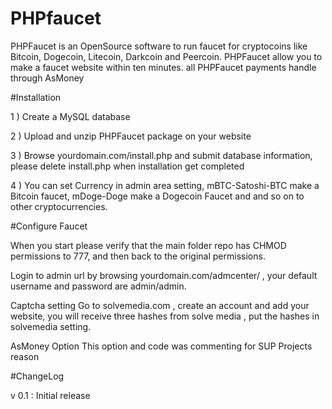 # PHPfaucet 
PHPFaucet is an OpenSource software to run faucet for cryptocoins like Bitcoin, Dogecoin, Litecoin, Darkcoin and Peercoin. PHPFaucet allow you to make a faucet website within ten minutes. all PHPFaucet payments handle through AsMoney

[screenshot]: https://github.com/cesardanielhg/superiorphp/screenshot.png


#Installation

1 ) Create a MySQL database

2 ) Upload and unzip PHPFaucet package on your website

3 ) Browse yourdomain.com/install.php and submit database information, please delete install.php when installation get completed

4 ) You can set Currency in admin area setting, mBTC-Satoshi-BTC make a Bitcoin faucet, mDoge-Doge make a Dogecoin Faucet and and so on to other cryptocurrencies.


#Configure Faucet

When you start please verify that the main folder repo has CHMOD permissions to 777, and then back to the original permissions.

Login to admin url by browsing yourdomain.com/admcenter/ , your default username and password are admin/admin.


Captcha setting
Go to solvemedia.com , create an account and add your website, you will receive three hashes from solve media , put the hashes in solvemedia setting.

AsMoney Option
This option and code was commenting for SUP Projects reason 

#ChangeLog

v 0.1 : Initial release
